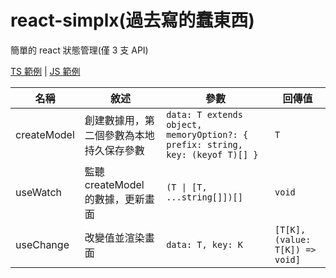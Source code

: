 # react-simplx(過去寫的蠢東西)

簡單的 react 狀態管理(僅 3 支 API)

[TS 範例](https://codesandbox.io/s/react-simplx--ts-crmum?file=/src/App.tsx) | [JS 範例](https://codesandbox.io/s/react-simplx--js-xivj8?file=/src/App.js)


|名稱|敘述|參數|回傳值|
|-|-|-|-|
|createModel|創建數據用，第二個參數為本地持久保存參數|`data: T extends object, memoryOption?: { prefix: string, key: (keyof T)[] }`|`T`|
|useWatch|監聽 createModel 的數據，更新畫面|`(T \| [T, ...string[]])[]`|`void`|
|useChange|改變值並渲染畫面|`data: T, key: K`|`[T[K], (value: T[K]) => void]`|
